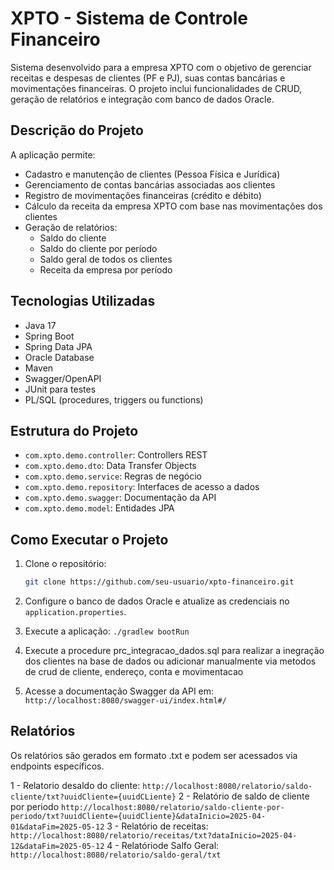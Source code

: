 #  XPTO - Sistema de Controle Financeiro

Sistema desenvolvido para a empresa XPTO com o objetivo de gerenciar receitas e despesas de clientes (PF e PJ), suas contas bancárias e movimentações financeiras. O projeto inclui funcionalidades de CRUD, geração de relatórios e integração com banco de dados Oracle.

##  Descrição do Projeto

A aplicação permite:

- Cadastro e manutenção de clientes (Pessoa Física e Jurídica)
- Gerenciamento de contas bancárias associadas aos clientes
- Registro de movimentações financeiras (crédito e débito)
- Cálculo da receita da empresa XPTO com base nas movimentações dos clientes
- Geração de relatórios:
  - Saldo do cliente
  - Saldo do cliente por período
  - Saldo geral de todos os clientes
  - Receita da empresa por período

## Tecnologias Utilizadas

- Java 17
- Spring Boot
- Spring Data JPA
- Oracle Database
- Maven
- Swagger/OpenAPI
- JUnit para testes
- PL/SQL (procedures, triggers ou functions)

##  Estrutura do Projeto

- `com.xpto.demo.controller`: Controllers REST
- `com.xpto.demo.dto`: Data Transfer Objects
- `com.xpto.demo.service`: Regras de negócio
- `com.xpto.demo.repository`: Interfaces de acesso a dados
- `com.xpto.demo.swagger`: Documentação da API
- `com.xpto.demo.model`: Entidades JPA

##  Como Executar o Projeto

1. Clone o repositório:
   ```bash
   git clone https://github.com/seu-usuario/xpto-financeiro.git

2. Configure o banco de dados Oracle e atualize as credenciais no `application.properties`.

3. Execute a aplicação:
		`./gradlew bootRun `
4. Execute a procedure prc_integracao_dados.sql para realizar a inegração dos clientes na base de dados ou adicionar manualmente via metodos de crud de cliente, endereço, conta e movimentacao

5. Acesse a documentação  Swagger da API em:
 `http://localhost:8080/swagger-ui/index.html#/`
  
 ##  Relatórios
 
 Os relatórios são gerados em formato .txt e podem ser acessados via endpoints específicos. 
 
 1 - Relatorio desaldo do cliente:
 `http://localhost:8080/relatorio/saldo-cliente/txt?uuidCliente={uuidCLiente}`
 2 - Relatório de saldo de cliente por periodo
 `http://localhost:8080/relatorio/saldo-cliente-por-periodo/txt?uuidCliente={uuidCliente}&dataInicio=2025-04-01&dataFim=2025-05-12`
 3 - Relatório de receitas:
 `http://localhost:8080/relatorio/receitas/txt?dataInicio=2025-04-12&dataFim=2025-05-12`
 4 - Relatóriode Salfo Geral:
 `http://localhost:8080/relatorio/saldo-geral/txt`